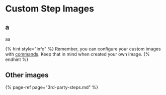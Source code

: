 # Custom Step Images

## a

aa

{% hint style="info" %}
Remember, you can configure your custom images with [commands](../../pipeline-step-command.md). Keep that in mind when created your own image.
{% endhint %}

## Other images

{% page-ref page="3rd-party-steps.md" %}


